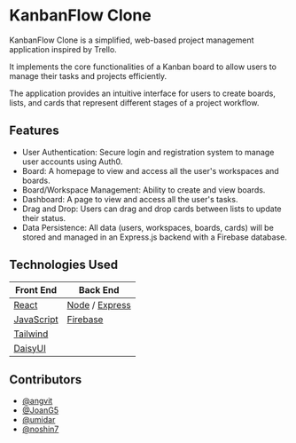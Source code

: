 # KanbanFlow Clone

KanbanFlow Clone is a simplified, web-based project management application inspired by Trello.

It implements the core functionalities of a Kanban board to allow users to manage their tasks and projects efficiently.

The application provides an intuitive interface for users to create boards, lists, and cards that represent different stages of a project workflow.

## Features

- User Authentication: Secure login and registration system to manage user accounts using Auth0.
- Board: A homepage to view and access all the user's workspaces and boards.
- Board/Workspace Management: Ability to create and view boards.
- Dashboard: A page to view and access all the user's tasks.
- Drag and Drop: Users can drag and drop cards between lists to update their status.
- Data Persistence: All data (users, workspaces, boards, cards) will be stored and managed in an Express.js backend with a Firebase database.

## Technologies Used
| Front End | Back End |
| --------- | -------- |
| [React](https://react.dev/) |[Node](https://nodejs.org/docs/latest/api/) / [Express](https://expressjs.com/)|
| [JavaScript](https://developer.mozilla.org/en-US/docs/Web/JavaScript) |[Firebase](https://firebase.google.com/)|
| [Tailwind](https://tailwindcss.com/)||
|[DaisyUI](https://daisyui.com/)||

## Contributors

- [@angvit](https://www.github.com/angvit)
- [@JoanG5](https://www.github.com/JoanG5)
- [@umidar](https://www.github.com/umidar)
- [@noshin7](https://www.github.com/noshin7)
